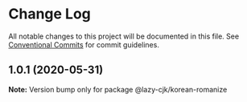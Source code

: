 # Change Log

All notable changes to this project will be documented in this file.
See [Conventional Commits](https://conventionalcommits.org) for commit guidelines.

## 1.0.1 (2020-05-31)

**Note:** Version bump only for package @lazy-cjk/korean-romanize
